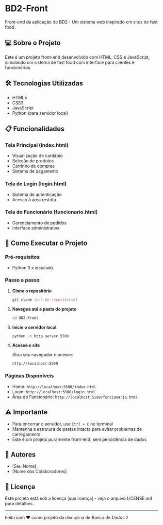 # BD2-Front

Front-end da aplicação de BD2 - Um sistema web inspirado em sites de fast food.

## 💻 Sobre o Projeto

Este é um projeto front-end desenvolvido com HTML, CSS e JavaScript, simulando um sistema de fast food com interface para clientes e funcionários.

## 🛠️ Tecnologias Utilizadas

- HTML5
- CSS3
- JavaScript
- Python (para servidor local)

## 📋 Funcionalidades

### Tela Principal (index.html)
- Visualização de cardápio
- Seleção de produtos
- Carrinho de compras
- Sistema de pagamento

### Tela de Login (login.html)
- Sistema de autenticação
- Acesso à área restrita

### Tela do Funcionário (funcionario.html)
- Gerenciamento de pedidos
- Interface administrativa

## 🚀 Como Executar o Projeto

### Pré-requisitos
- Python 3.x instalado

### Passo a passo

1. **Clone o repositório**
   ```bash
   git clone [url-do-repositorio]
   ```

2. **Navegue até a pasta do projeto**
   ```bash
   cd BD2-Front
   ```

3. **Inicie o servidor local**
   ```bash
   python -m http.server 5500
   ```

4. **Acesse o site**
   
   Abra seu navegador e acesse:
   ```
   http://localhost:5500
   ```

### Páginas Disponíveis
- Home: `http://localhost:5500/index.html`
- Login: `http://localhost:5500/login.html`
- Área do Funcionário: `http://localhost:5500/funcionario.html`

## ⚠️ Importante
- Para encerrar o servidor, use `Ctrl + C` no terminal
- Mantenha a estrutura de pastas intacta para evitar problemas de carregamento
- Este é um projeto puramente front-end, sem persistência de dados

## 👥 Autores
- [Seu Nome]
- [Nome dos Colaboradores]

## 📄 Licença
Este projeto está sob a licença [sua licença] - veja o arquivo LICENSE.md para detalhes.

---

Feito com ❤️ como projeto da disciplina de Banco de Dados 2